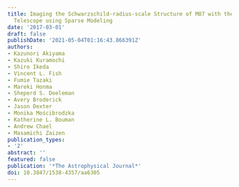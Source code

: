 ```yaml
---
title: Imaging the Schwarzschild-radius-scale Structure of M87 with the Event Horizon
  Telescope using Sparse Modeling
date: '2017-03-01'
draft: false
publishDate: '2021-05-04T01:16:43.866391Z'
authors:
- Kazunori Akiyama
- Kazuki Kuramochi
- Shiro Ikeda
- Vincent L. Fish
- Fumie Tazaki
- Mareki Honma
- Sheperd S. Doeleman
- Avery Broderick
- Jason Dexter
- Monika Mościbrodzka
- Katherine L. Bouman
- Andrew Chael
- Masamichi Zaizen
publication_types:
- '2'
abstract: ''
featured: false
publication: '*The Astrophysical Journal*'
doi: 10.3847/1538-4357/aa6305
---
```

